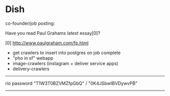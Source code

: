 # Dish

co-founder/job posting:

Have you read Paul Grahams latest essay[0]?

[0] http://www.paulgraham.com/fp.html


- get crawlers to insert into postgres on job complete
- "pho in sf" webapp
- image-crawlers (instagram + deliver service apps)
- delivery-crawlers

---

rio password "T1W3T0BZVMZfpGbQ" / "0K4JSbwIBVDywvPB"

---
